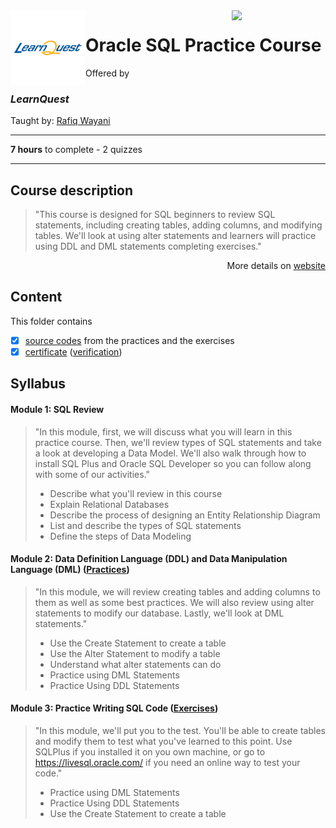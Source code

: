 <a href="https://www.coursera.org/learn/oracle-sql-practice">
  <img src="/img/Oracle_SQL_logo.avif" width="150" align="right">
</a>

<img src="/img/LearnQuest_logo.png" width="120" align="left">

# Oracle SQL Practice Course

Offered by 
### *LearnQuest*

Taught by: [Rafiq Wayani](https://www.coursera.org/instructor/~76307871)

---

**7 hours** to complete - 2 quizzes

---

## Course description

>"This course is designed for SQL beginners to review SQL statements, including creating tables, adding columns, and modifying tables. We'll look at using alter statements and learners will practice using DDL and DML statements completing exercises."

<p align="right">More details on <a href="https://www.coursera.org/learn/oracle-sql-practice">website</a></p>

## Content
This folder contains 
- [x] [source codes](./Demonstrations) from the practices and the exercises
- [x] [certificate](./Coursera_Certificate_Oracle_SQL_Practice_Course.pdf) ([verification](https://coursera.org/verify/R65J73TPK3G7))

## Syllabus

#### Module 1: SQL Review 

>"In this module, first, we will discuss what you will learn in this practice course. Then, we'll review types of SQL statements and take a look at developing a Data Model. We'll also walk through how to install SQL Plus and Oracle SQL Developer so you can follow along with some of our activities."
>- Describe what you'll review in this course
>- Explain Relational Databases
>- Describe the process of designing an Entity Relationship Diagram
>- List and describe the types of SQL statements
>- Define the steps of Data Modeling

#### Module 2: Data Definition Language (DDL) and Data Manipulation Language (DML) ([Practices](./Codes/module2.sql))

>"In this module, we will review creating tables and adding columns to them as well as some best practices. We will also review using alter statements to modify our database. Lastly, we'll look at DML statements."
>- Use the Create Statement to create a table
>- Use the Alter Statement to modify a table
>- Understand what alter statements can do
>- Practice using DML Statements
>- Practice Using DDL Statements

#### Module 3: Practice Writing SQL Code ([Exercises](./Codes/module3.sql))

>"In this module, we'll put you to the test. You'll be able to create tables and modify them to test what you've learned to this point. Use SQLPlus if you installed it on you own machine, or go to https://livesql.oracle.com/ if you need an online way to test your code."
>- Practice using DML Statements
>- Practice Using DDL Statements
>- Use the Create Statement to create a table
